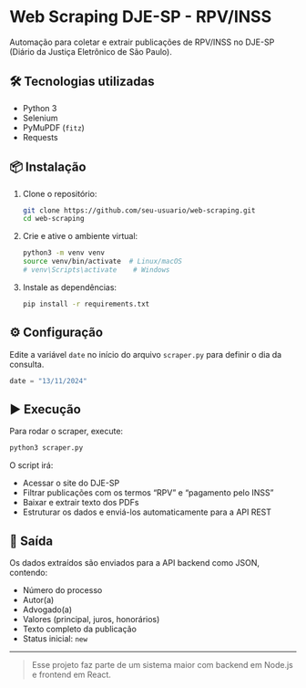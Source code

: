 # Web Scraping DJE-SP - RPV/INSS

Automação para coletar e extrair publicações de RPV/INSS no DJE-SP (Diário da Justiça Eletrônico de São Paulo).

## 🛠 Tecnologias utilizadas

- Python 3
- Selenium
- PyMuPDF (`fitz`)
- Requests

## 📦 Instalação

1. Clone o repositório:
   ```bash
   git clone https://github.com/seu-usuario/web-scraping.git
   cd web-scraping
   ```

2. Crie e ative o ambiente virtual:
   ```bash
   python3 -m venv venv
   source venv/bin/activate  # Linux/macOS
   # venv\Scripts\activate    # Windows
   ```

3. Instale as dependências:
   ```bash
   pip install -r requirements.txt
   ```

## ⚙️ Configuração

Edite a variável `date` no início do arquivo `scraper.py` para definir o dia da consulta.

```python
date = "13/11/2024"
```

## ▶️ Execução

Para rodar o scraper, execute:

```bash
python3 scraper.py
```

O script irá:

- Acessar o site do DJE-SP
- Filtrar publicações com os termos “RPV” e “pagamento pelo INSS”
- Baixar e extrair texto dos PDFs
- Estruturar os dados e enviá-los automaticamente para a API REST

## 📄 Saída

Os dados extraídos são enviados para a API backend como JSON, contendo:
- Número do processo
- Autor(a)
- Advogado(a)
- Valores (principal, juros, honorários)
- Texto completo da publicação
- Status inicial: `new`

---

> Esse projeto faz parte de um sistema maior com backend em Node.js e frontend em React.
